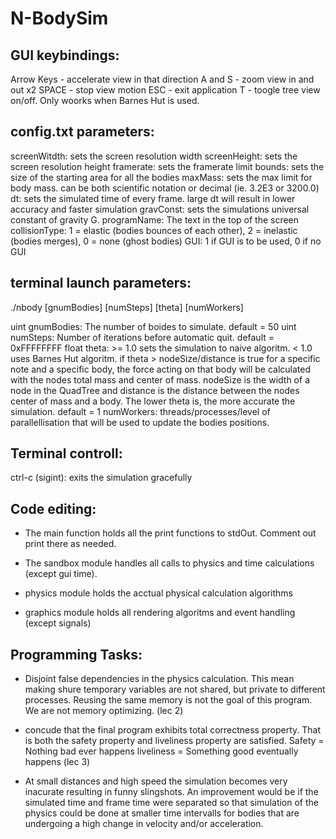 # N-BodySim



GUI keybindings:
-----------------
Arrow Keys - accelerate view in that direction
A and S - zoom view in and out x2
SPACE - stop view motion
ESC - exit application
T - toogle tree view on/off. Only woorks when Barnes Hut is used.

config.txt parameters:
----------------------
screenWitdth:   sets the screen resolution width
screenHeight:   sets the screen resolution height
framerate:      sets the framerate limit
bounds:         sets the size of the starting area for all the bodies
maxMass:        sets the max limit for body mass. can be both scientific notation or decimal (ie. 3.2E3 or 3200.0)
dt:             sets the simulated time of every frame. large dt will result in lower accuracy and faster simulation
gravConst:      sets the simulations universal constant of gravity G.
programName:    The text in the top of the screen
collisionType:  1 = elastic (bodies bounces of each other), 2 = inelastic (bodies merges), 0 = none (ghost bodies)
GUI:            1 if GUI is to be used, 0 if no GUI


terminal launch parameters:
----------------------------
./nbody [gnumBodies] [numSteps] [theta] [numWorkers]

uint gnumBodies:    The number of boides to simulate. default = 50
uint numSteps:      Number of iterations before automatic quit. default = 0xFFFFFFFF
float theta:        >= 1.0 sets the simulation to naive algoritm. < 1.0 uses 
                    Barnes Hut algoritm. if theta > nodeSize/distance is true
                    for a specific note and a specific body, the force acting on that
                    body will be calculated with the nodes total mass and center of
                    mass. nodeSize is the width of a node in the QuadTree and
                    distance is the distance between the nodes center of mass and
                    a body. The lower theta is, the more accurate the simulation. 
                    default = 1
numWorkers:         threads/processes/level of parallellisation that will be used
                    to update the bodies positions.



Terminal controll:
-----------------------------
ctrl-c (sigint):    exits the simulation gracefully



Code editing:
-----------------------
-   The main function holds all the print functions to stdOut. Comment out print
    there as needed.
    
-   The sandbox module handles all calls to physics and time calculations (except gui time).

-   physics module holds the acctual physical calculation algorithms

-   graphics module holds all rendering algoritms and event handling (except signals)




Programming Tasks:
--------------------------
-   Disjoint false dependencies in the physics calculation.
    This mean making shure temporary variables are not shared, but private to
    different processes. Reusing the same memory is not the goal of this program.
    We are not memory optimizing.
    (lec 2)
    
-   concude that the final program exhibits total correctness property.
    That is both the safety property and liveliness property are satisfied.
    Safety = Nothing bad ever happens
    liveliness = Something good eventually happens
    (lec 3)

-   At small distances and high speed the simulation becomes very inacurate resulting in
    funny slingshots. An improvement would be if the simulated time and frame time were separated so that
    simulation of the physics could be done at smaller time intervalls for bodies that are undergoing a high
    change in velocity and/or acceleration.
    
